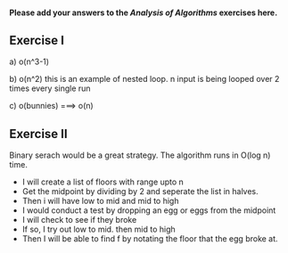 #### Please add your answers to the ***Analysis of  Algorithms*** exercises here.

## Exercise I

a) o(n^3-1)

b) o(n^2) this is an example of  nested loop. n input is being looped over 2 times every single run

c) o(bunnies) ===> o(n)


## Exercise II
Binary serach would be a great strategy. The algorithm runs in O(log n) time.

- I will create a list of floors with range upto n
- Get the midpoint by dividing by 2 and seperate the list in halves.
- Then i will have low to mid and mid to high
- I would conduct a test by dropping an egg or eggs from the midpoint
- I will check to see if they broke 
- If so, I try out low to mid. then mid to high
- Then I will be able to find f by notating the floor that the egg broke at.


